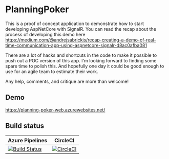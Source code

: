 # PlanningPoker
This is a proof of concept application to demonstrate how to start developing AspNetCore with SignalR. You can read the recap about the process of developing this demo here https://medium.com/@andrejsabrickis/recap-creating-a-demo-of-real-time-communication-app-using-aspnetcore-signalr-d8ac0afba081

There are a lot of hacks and shortcuts in the code to make it possible to push out a POC version of this app. I'm looking forward to finding some spare time to polish this. And hopefully one day it could be good enough to use for an agile team to estimate their work.
 
Any help, comments, and critique are more than welcome!

## Demo
https://planning-poker-web.azurewebsites.net/

## Build status

| Azure Pipelines | CircleCI |
| --------------- | -------- |
| [![Build Status](https://abrickis.visualstudio.com/PlanningPoker/_apis/build/status/AndrejsAbrickis.PlanningPoker)](https://abrickis.visualstudio.com/PlanningPoker/_build/latest?definitionId=7) |[![CircleCI](https://circleci.com/gh/AndrejsAbrickis/PlanningPoker/tree/master.svg?style=svg)](https://circleci.com/gh/AndrejsAbrickis/PlanningPoker/tree/master) |
